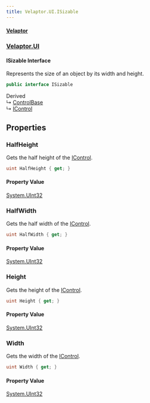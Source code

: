 ```yaml
---
title: Velaptor.UI.ISizable
---
```


#### [Velaptor](Namespaces.md 'Velaptor Namespaces')
### [Velaptor.UI](Velaptor.UI.md 'Velaptor.UI')

#### ISizable Interface

Represents the size of an object by its width and height.

```csharp
public interface ISizable
```

Derived  
&#8627; [ControlBase](Velaptor.UI.ControlBase.md 'Velaptor.UI.ControlBase')  
&#8627; [IControl](Velaptor.UI.IControl.md 'Velaptor.UI.IControl')
## Properties

<a name='Velaptor.UI.ISizable.HalfHeight'></a>

### HalfHeight 

Gets the half height of the [IControl](Velaptor.UI.IControl.md 'Velaptor.UI.IControl').

```csharp
uint HalfHeight { get; }
```

#### Property Value
[System.UInt32](https://docs.microsoft.com/en-us/dotnet/api/System.UInt32 'System.UInt32')

<a name='Velaptor.UI.ISizable.HalfWidth'></a>

### HalfWidth 

Gets the half width of the [IControl](Velaptor.UI.IControl.md 'Velaptor.UI.IControl').

```csharp
uint HalfWidth { get; }
```

#### Property Value
[System.UInt32](https://docs.microsoft.com/en-us/dotnet/api/System.UInt32 'System.UInt32')

<a name='Velaptor.UI.ISizable.Height'></a>

### Height 

Gets the height of the [IControl](Velaptor.UI.IControl.md 'Velaptor.UI.IControl').

```csharp
uint Height { get; }
```

#### Property Value
[System.UInt32](https://docs.microsoft.com/en-us/dotnet/api/System.UInt32 'System.UInt32')

<a name='Velaptor.UI.ISizable.Width'></a>

### Width 

Gets the width of the [IControl](Velaptor.UI.IControl.md 'Velaptor.UI.IControl').

```csharp
uint Width { get; }
```

#### Property Value
[System.UInt32](https://docs.microsoft.com/en-us/dotnet/api/System.UInt32 'System.UInt32')